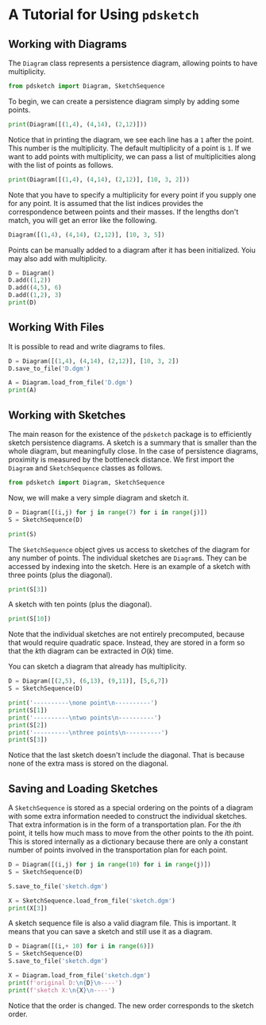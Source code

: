 # A Tutorial for Using `pdsketch`

## Working with Diagrams

The `Diagram` class represents a persistence diagram, allowing points to have multiplicity.

```python {cmd id="import"}
from pdsketch import Diagram, SketchSequence
```

To begin, we can create a persistence diagram simply by adding some points.

```python {cmd continue="import"}
print(Diagram([(1,4), (4,14), (2,12)]))
```

Notice that in printing the diagram, we see each line has a `1` after the point.
This number is the multiplicity.
The default multiplicity of a point is `1`.
If we want to add points with multiplicity, we can pass a list of multiplicities along with the list of points as follows.

```python {cmd continue="import"}
print(Diagram([(1,4), (4,14), (2,12)], [10, 3, 2]))
```

Note that you have to specify a multiplicity for every point if you supply one for any point.
It is assumed that the list indices provides the correspondence between points and their masses.
If the lengths don't match, you will get an error like the following.

```python {cmd continue="import"}
Diagram([(1,4), (4,14), (2,12)], [10, 3, 5])
```

Points can be manually added to a diagram after it has been initialized.
Yoiu may also add with multiplicity.

```python {cmd continue="import"}
D = Diagram()
D.add((1,2))
D.add((4,5), 6)
D.add((1,2), 3)
print(D)
```

## Working With Files

It is possible to read and write diagrams to files.

```python {cmd continue="import"}
D = Diagram([(1,4), (4,14), (2,12)], [10, 3, 2])
D.save_to_file('D.dgm')

A = Diagram.load_from_file('D.dgm')
print(A)
```


## Working with Sketches

The main reason for the existence of the `pdsketch` package is to efficiently sketch persistence diagrams.
A sketch is a summary that is smaller than the whole diagram, but meaningfully close.
In the case of persistence diagrams, proximity is measured by the bottleneck distance.
We first import the `Diagram` and `SketchSequence` classes as follows.

```python {cmd id=import}
from pdsketch import Diagram, SketchSequence
```

Now, we will make a very simple diagram and sketch it.

```python {cmd continue="import" id="firstsketch"}
D = Diagram([(i,j) for j in range(7) for i in range(j)])
S = SketchSequence(D)
```

```python {cmd continue}
print(S)
```

The `SketchSequence` object gives us access to sketches of the diagram for any number of points.
The individual sketches are `Diagram`s.
They can be accessed by indexing into the sketch.
Here is an example of a sketch with three points (plus the diagonal).

```python {cmd continue="firstsketch"}
print(S[3])
```

A sketch with ten points (plus the diagonal).


```python {cmd continue="firstsketch"}
print(S[10])
```

Note that the individual sketches are not entirely precomputed, because that would require quadratic space.
Instead, they are stored in a form so that the $k$th diagram can be extracted in $O(k)$ time.

You can sketch a diagram that already has multiplicity.

```python {cmd continue="import"}
D = Diagram([(2,5), (6,13), (9,11)], [5,6,7])
S = SketchSequence(D)

print('----------\none point\n----------')
print(S[1])
print('----------\ntwo points\n----------')
print(S[2])
print('----------\nthree points\n----------')
print(S[3])
```

Notice that the last sketch doesn't include the diagonal.
That is because none of the extra mass is stored on the diagonal.



## Saving and Loading Sketches

A `SketchSequence` is stored as a special ordering on the points of a diagram with some extra information needed to construct the individual sketches.
That extra information is in the form of a transportation plan.
For the $i$th point, it tells how much mass to move from the other points to the $i$th point.
This is stored internally as a dictionary because there are only a constant number of points involved in the transportation plan for each point.


```python {cmd continue="import"}
D = Diagram([(i,j) for j in range(10) for i in range(j)])
S = SketchSequence(D)

S.save_to_file('sketch.dgm')

X = SketchSequence.load_from_file('sketch.dgm')
print(X[3])
```

A sketch sequence file is also a valid diagram file.
This is important.
It means that you can save a sketch and still use it as a diagram.

```python {cmd continue="import"}
D = Diagram([(i,+ 10) for i in range(6)])
S = SketchSequence(D)
S.save_to_file('sketch.dgm')

X = Diagram.load_from_file('sketch.dgm')
print(f'original D:\n{D}\n----')
print(f'sketch X:\n{X}\n----')
```

Notice that the order is changed.
The new order corresponds to the sketch order.
